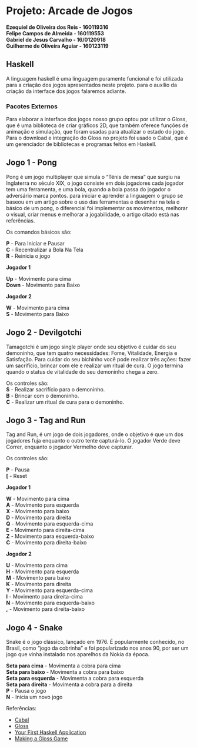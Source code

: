 
# Projeto: Arcade de Jogos

**Ezequiel de Oliveira dos Reis - 160119316**  
**Felipe Campos de Almeida - 160119553**  
**Gabriel de Jesus Carvalho - 16/0120918**  
**Guilherme de Oliveira Aguiar - 160123119**  


## Haskell 
A linguagem haskell é uma linguagem puramente funcional e foi utilizada para a criação dos jogos  apresentados neste projeto. para o auxílio da criação da interface dos jogos falaremos adiante.

### Pacotes Externos	
Para elaborar a interface dos jogos nosso grupo optou por utilizar o Gloss, que é uma biblioteca de criar gráficos 2D, que também oferece funções de animação e simulação, que foram usadas para atualizar o estado do jogo. Para o download e integração do Gloss no projeto foi usado o Cabal, que é um gerenciador de bibliotecas e programas feitos em Haskell.

## Jogo 1 - Pong

Pong é um jogo multiplayer que simula o “Ténis de mesa” que surgiu na Inglaterra no século XIX, o jogo consiste em dois jogadores cada jogador tem uma ferramenta, e uma bola, quando a bola passa do jogador o adversário marca pontos. para iniciar e aprender a linguagem o grupo se baseou em um artigo sobre o uso das ferramentas e desenhar na tela o básico de um pong, o diferencial foi implementar os movimentos, melhorar o visual, criar menus e melhorar a jogabilidade, o artigo citado está nas referências.

Os comandos básicos são:

**P** - Para Iniciar e Pausar   
**C** - Recentralizar a Bola Na Tela  
**R** - Reinicia o jogo  

**Jogador 1**

**Up** - Movimento para cima  
**Down** - Movimento para Baixo  

**Jogador 2**

**W** - Movimento para cima  
**S** - Movimento para Baixo  


## Jogo 2 - Devilgotchi
Tamagotchi é um jogo single player onde seu objetivo é cuidar do seu demoninho, que tem quatro necessidades: Fome,  Vitalidade, Energia e Satisfação. Para cuidar do seu bichinho você pode realizar três ações: fazer um sacrifício, brincar com ele e realizar um ritual de cura. O jogo termina quando o status de vitalidade do seu demoninho chega a zero.   

Os controles são:  
**S** - Realizar sacrifício para o demoninho.  
**B** - Brincar com o demoninho.  
**C** - Realizar um ritual de cura para o demoninho.  


## Jogo 3 - Tag and Run

Tag and Run, é um jogo de dois jogadores, onde o objetivo é que um dos jogadores fuja enquanto o outro tente capturá-lo. O jogador Verde deve Correr, enquanto o jogador Vermelho deve capturar. 

Os controles são:  

**P** - Pausa  
**[** - Reset  

**Jogador 1**

**W** - Movimento para cima  
**A** - Movimento para esquerda  
**X** - Movimento para baixo  
**D** - Movimento para direita  
**Q** - Movimento para esquerda-cima  
**E** - Movimento para direita-cima  
**Z** - Movimento para esquerda-baixo  
**C** - Movimento para direita-baixo  

**Jogador 2**

**U** - Movimento para cima  
**H** - Movimento para esquerda  
**M** - Movimento para baixo  
**K** - Movimento para direita  
**Y** - Movimento para esquerda-cima  
**I** - Movimento para direita-cima  
**N** - Movimento para esquerda-baixo  
 **,** - Movimento para direita-baixo  

## Jogo 4 - Snake

Snake é o jogo clássico, lançado em 1976. É popularmente conhecido, no Brasil, como “jogo da cobrinha” e foi popularizado nos anos 90, por ser um jogo que vinha instalado nos aparelhos da Nokia da época.

**Seta para cima** - Movimenta a cobra para cima  
**Seta para baixo**  - Movimenta a cobra para baixo  
**Seta para esquerda** - Movimenta a cobra para esquerda  
**Seta para direita** - Movimenta a cobra para a direita  
**P** - Pausa o jogo  
**N** - Inicia um novo jogo   


Referências:
- [Cabal](https://www.haskell.org/cabal/users-guide/intro.html)
- [Gloss](http://hackage.haskell.org/package/gloss)
- [Your First Haskell Application](http://andrew.gibiansky.com/blog/haskell/haskell-gloss/)
- [Making a Gloss Game](https://mmhaskell.com/blog/2019/3/25/making-a-glossy-game-part-1)
